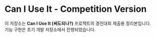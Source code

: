 # Can I Use It - Competition Version

이 저장소는 **Can I Use It (써도되나?)** 프로젝트의 경진대회 제출용 정리본입니다.  
기능 구현은 초기 개발 저장소에서 진행되었습니다.
